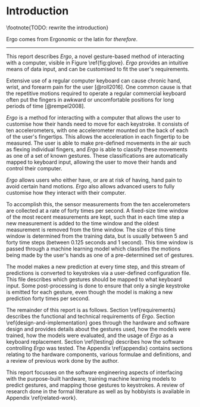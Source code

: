 # Introduction

\footnote{TODO: rewrite the introduction}

Ergo comes from Ergonomic or the latin for *therefore*.

----

<!---
\begin{figure}[!htb]
\centering
\includegraphics[width=0.6\textwidth, angle=270]{src/imgs/glove.png}
\caption{\emph{Ergo} collects data from sensors mounted at the user's
fingertips. These data are classified into gestures, which are mapped to
keystrokes and then sent to the user's computer as regular keyboard input.}
\label{fig:glove}
\end{figure}
--->

This report describes _Ergo_, a novel gesture-based method of interacting with
a computer, visible in Figure \ref{fig:glove}. _Ergo_ provides an intuitive
means of data input, and can be customised to fit the user's requirements.

Extensive use of a regular computer keyboard can cause chronic hand, wrist, and
forearm pain for the user [@roll2016]. One common cause is that the repetitive
motions required to operate a regular commercial keyboard often put the fingers
in awkward or uncomfortable positions for long periods of time [@rempel2008].

_Ergo_ is a method for interacting with a computer that allows the user to
customise how their hands need to move for each keystroke. It consists of ten
accelerometers, with one accelerometer mounted on the back of each of the
user's fingertips. This allows the acceleration in each fingertip to be
measured. The user is able to make pre-defined movements in the air such as
flexing individual fingers, and _Ergo_ is able to classify these movements as
one of a set of known gestures. These classifications are automatically mapped
to keyboard input, allowing the user to move their hands and control their
computer.

_Ergo_ allows users who either have, or are at risk of having, hand pain to
avoid certain hand motions. _Ergo_ also allows advanced users to fully
customise how they interact with their computer.

To accomplish this, the sensor measurements from the ten accelerometers are
collected at a rate of forty times per second. A fixed-size time window of the
most recent measurements are kept, such that in each time step a new measurement
is added to the time window and the oldest measurement is removed from the time
window. The size of this time window is determined from the training data, but
is usually between 5 and forty time steps (between 0.125 seconds and 1 second).
This time window is passed through a machine learning model which classifies
the motions being made by the user's hands as one of a pre-determined set of
gestures.

The model makes a new prediction at every time step, and this stream of
predictions is converted to keystrokes via a user-defined configuration file.
This file describes which gestures should be mapped to what keyboard input.
Some post-processing is done to ensure that only a single keystroke is emitted
for each gesture, even though the model is making a new prediction forty times per
second.

The remainder of this report is as follows. Section \ref{requirements}
describes the functional and technical requirements of _Ergo_. Section
\ref{design-and-implementation} goes through the hardware and software design
and provides details about the gestures used, how the models were trained, how
the models were evaluated, and the usage of _Ergo_ as a keyboard replacement.
Section \ref{testing} describes how the software controlling _Ergo_ was tested.
The Appendix \ref{appendix} contains sections relating to the hardware
components, various formulae and definitions, and a review of previous work
done by the author.

This report focusses on the software engineering aspects of interfacing with
the purpose-built hardware, training machine learning models to predict
gestures, and mapping those gestures to keystrokes. A review of research done
in the formal literature as well as by hobbyists is available in Appendix
\ref{related-work}.
